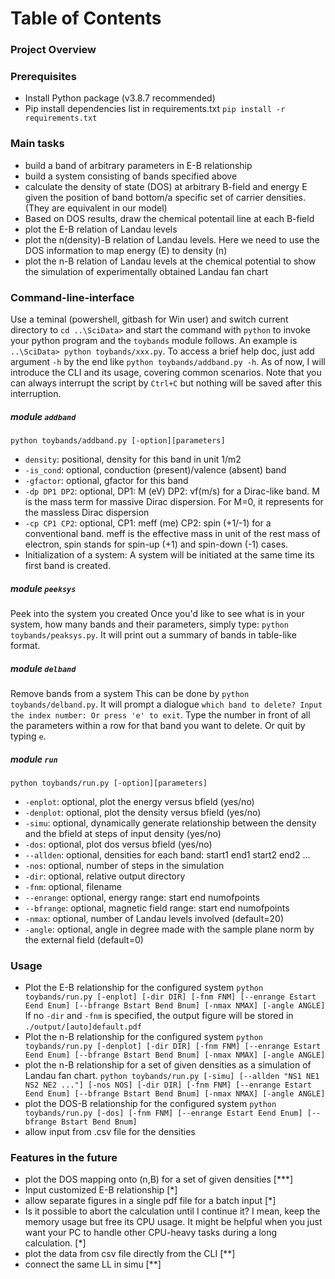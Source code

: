  # Table of Contents
### Project Overview
### Prerequisites
- Install Python package (v3.8.7 recommended)
- Pip install dependencies list in requirements.txt `pip install -r requirements.txt`
### Main tasks
- build a band of arbitrary parameters in E-B relationship
- build a system consisting of bands specified above
- calculate the density of state (DOS) at arbitrary B-field and energy E given the position of band bottom/a specific set of carrier densities. (They are equivalent in our model)
- Based on DOS results, draw the chemical potentail line at each B-field
- plot the E-B relation of Landau levels
- plot the n(density)-B relation of Landau levels. Here we need to use the DOS information to map energy (E) to density (n)
- plot the n-B relation of Landau levels at the chemical potential to show the simulation of experimentally obtained Landau fan chart
### Command-line-interface
Use a teminal (powershell, gitbash for Win user) and switch current directory to `cd ..\SciData>` and start the command with `python` to invoke your python program and the `toybands` module follows. 
An example is `..\SciData> python toybands/xxx.py`.  To access a brief help doc, just add argument `-h` by the end like `python toybands/addband.py -h`. As of now, I will introduce the CLI and its usage, covering common scenarios. Note that you can always interrupt the script by `Ctrl+C` but nothing will be saved after this interruption.

##### module `addband` 
`python toybands/addband.py [-option][parameters]`
- `density`: positional, density for this band in unit 1/m2
- `-is_cond`: optional, conduction (present)/valence (absent) band
- `-gfactor`: optional, gfactor for this band
- `-dp DP1 DP2`: optional, DP1: M (eV) DP2: vf(m/s) for a Dirac-like band. M is the mass term for massive Dirac dispersion. For M=0, it represents for the massless Dirac dispersion
- `-cp CP1 CP2`: optional, CP1: meff (me) CP2: spin (+1/-1) for a conventional band. meff is the effective mass in unit of the rest mass of electron, spin stands for spin-up (+1) and spin-down (-1) cases.
- Initialization of a system:
A system will be initiated at the same time its first band is created.

	
#####  module `peeksys`
Peek into the system you created
 Once you'd like to see what is in your system, how many bands and their parameters, simply type: `python toybands/peaksys.py`.  It will print out a summary of bands in table-like format.
 
 ##### module `delband`
 Remove bands from a system
 This can be done by `python toybands/delband.py`. It will prompt a dialogue `which band to delete? Input the index number: Or press 'e' to exit`. Type the number in front of all the parameters within a row for that band you want to delete. Or quit by typing `e`. 
 
 ##### module `run`
 `python toybands/run.py [-option][parameters]`
 - `-enplot`: optional, plot the energy versus bfield (yes/no)
 - `-denplot`: optional, plot the density versus bfield (yes/no)
 - `-simu`: optional, dynamically generate relationship between the density and the bfield at steps of input density (yes/no)
 - `-dos`: optional, plot dos versus bfield (yes/no)
 - `--allden`: optional, densities for each band: start1 end1 start2 end2 ...
 - `-nos`: optional, number of steps in the simulation
 - `-dir`: optional, relative output directory
 - `-fnm`: optional, filename
 - `--enrange`: optional, energy range: start end numofpoints
 - `--bfrange`: optional, magnetic field range: start end numofpoints
 - `-nmax`: optional, number of Landau levels involved (default=20)
 - `-angle`: optional, angle in degree made with the sample plane norm by the external field (default=0)
 ### Usage
 - Plot the E-B relationship for the configured system
 `python toybands/run.py [-enplot] [-dir DIR] [-fnm FNM] [--enrange Estart Eend Enum] [--bfrange Bstart Bend Bnum] [-nmax NMAX] [-angle ANGLE]` If no `-dir` and `-fnm` is specified, the output figure will be stored in `./output/[auto]default.pdf`  
 - Plot the n-B relationship for the configured system
 `python toybands/run.py [-denplot] [-dir DIR] [-fnm FNM] [--enrange Estart Eend Enum] [--bfrange Bstart Bend Bnum] [-nmax NMAX] [-angle ANGLE]`
 - plot the n-B relationship for a set of given densities as a simulation of Landau fan chart.
 `python toybands/run.py [-simu] [--allden "NS1 NE1 NS2 NE2 ..."] [-nos NOS] [-dir DIR] [-fnm FNM] [--enrange Estart Eend Enum] [--bfrange Bstart Bend Bnum] [-nmax NMAX] [-angle ANGLE]`
 - plot the DOS-B relationship for the configured system
 `python toybands/run.py [-dos] [-fnm FNM] [--enrange Estart Eend Enum] [--bfrange Bstart Bend Bnum]`
 -  allow input from .csv file for the densities
 
 ### Features in the future
 
 - plot the DOS mapping onto (n,B) for a set of given densities [***]
 - Input customized E-B relationship [*]
 - allow separate figures in a single pdf file for a batch input [*]
 - Is it possible to abort the calculation until I continue it? I mean, keep the memory usage but free its CPU usage. It might be helpful when you just want your PC to handle other CPU-heavy tasks during a long calculation. [*]
 - plot the data from csv file directly from the CLI [**]
 - connect the same LL in simu [**]
